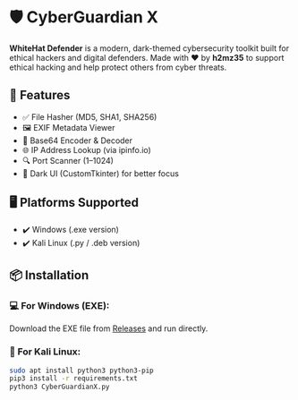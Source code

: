 # 🛡️  CyberGuardian X

**WhiteHat Defender** is a modern, dark-themed cybersecurity toolkit built for ethical hackers and digital defenders. Made with ❤️ by **h2mz35** to support ethical hacking and help protect others from cyber threats.

## 🚀 Features

* ✅ File Hasher (MD5, SHA1, SHA256)
* 🖼️ EXIF Metadata Viewer
* 🔐 Base64 Encoder & Decoder
* 🌐 IP Address Lookup (via ipinfo.io)
* 🔍 Port Scanner (1–1024)
* 🧪 Dark UI (CustomTkinter) for better focus

## 🖥️ Platforms Supported

* ✔️ Windows (.exe version)
* ✔️ Kali Linux (.py / .deb version)

## 📦 Installation

### 💻 For Windows (EXE):

Download the EXE file from [Releases](https://github.com/h2mz35/CyberGuardianX/releases) and run directly.

### 🐧 For Kali Linux:

```bash
sudo apt install python3 python3-pip
pip3 install -r requirements.txt
python3 CyberGuardianX.py
```
